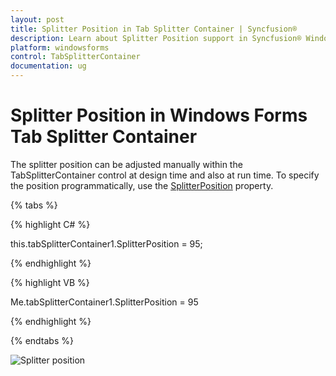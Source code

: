 ```yaml
---
layout: post
title: Splitter Position in Tab Splitter Container | Syncfusion®
description: Learn about Splitter Position support in Syncfusion® Windows Forms Tab Splitter Container control and more details.
platform: windowsforms
control: TabSplitterContainer 
documentation: ug
---
```


# Splitter Position in Windows Forms Tab Splitter Container

The splitter position can be adjusted manually within the TabSplitterContainer control at design time and also at run time. To specify the position programmatically, use the [SplitterPosition](https://help.syncfusion.com/cr/windowsforms/Syncfusion.Windows.Forms.Tools.TabSplitterContainer.html#Syncfusion_Windows_Forms_Tools_TabSplitterContainer_SplitterPosition) property.

{% tabs %}

{% highlight C# %}



this.tabSplitterContainer1.SplitterPosition = 95;

{% endhighlight %}

{% highlight VB %}



Me.tabSplitterContainer1.SplitterPosition = 95

{% endhighlight %}

{% endtabs %}

![Splitter position](Splitter-Position_images/Splitter-Position_img1.jpeg)



